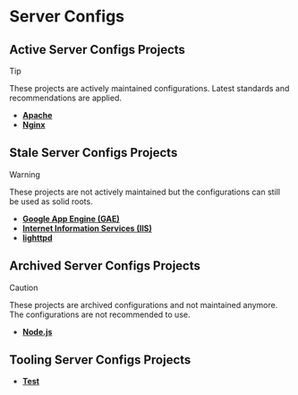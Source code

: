 # Server Configs

## Active Server Configs Projects

> [!TIP]
> These projects are actively maintained configurations. Latest standards and recommendations are applied.

* **[Apache](https://github.com/h5bp/server-configs-apache)**
* **[Nginx](https://github.com/h5bp/server-configs-nginx)**

## Stale Server Configs Projects

> [!WARNING]
> These projects are not actively maintained but the configurations can still be used as solid roots.

* **[Google App Engine (GAE)](https://github.com/h5bp/server-configs-gae)**
* **[Internet Information Services (IIS)](https://github.com/h5bp/server-configs-iis)**
* **[lighttpd](https://github.com/h5bp/server-configs-lighttpd)**

## Archived Server Configs Projects

> [!CAUTION]
> These projects are archived configurations and not maintained anymore.  
> The configurations are not recommended to use.

* **[Node.js](https://github.com/h5bp/server-configs-node)**

## Tooling Server Configs Projects
* **[Test](https://github.com/h5bp/server-configs-test)**

